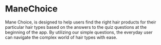 # ManeChoice
Mane Choice, is designed to help users find the right hair products for their particular hair types based on the answers to the quiz questions at the beginning of the app. By utilizing our simple questions, the everyday user can navigate the complex world of hair types with ease.
